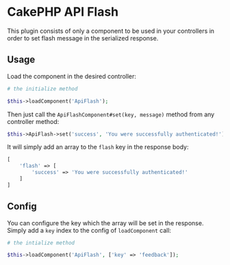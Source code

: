 # CakePHP API Flash

This plugin consists of only a component to be used in your controllers in order to set flash message in the serialized response.

## Usage

Load the component in the desired controller:

```php
# the initialize method

$this->loadComponent('ApiFlash');
```

Then just call the `ApiFlashComponent#set(key, message)` method from any controller method:

```php
$this->ApiFlash->set('success', 'You were successfully authenticated!')

```

It will simply add an array to the `flash` key in the response body:
```php
[
	'flash' => [
		'success' => 'You were successfully authenticated!'
	]
]
```

## Config

You can configure the key which the array will be set in the response. Simply add a `key` index to the config of `loadComponent` call:
```php
# the intialize method

$this->loadComponent('ApiFlash', ['key' => 'feedback']);
```
